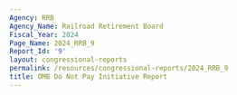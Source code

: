 ```yaml
---
Agency: RRB
Agency_Name: Railroad Retirement Board
Fiscal_Year: 2024
Page_Name: 2024_RRB_9
Report_Id: '9'
layout: congressional-reports
permalink: /resources/congressional-reports/2024_RRB_9
title: OMB Do Not Pay Initiative Report
---
```

